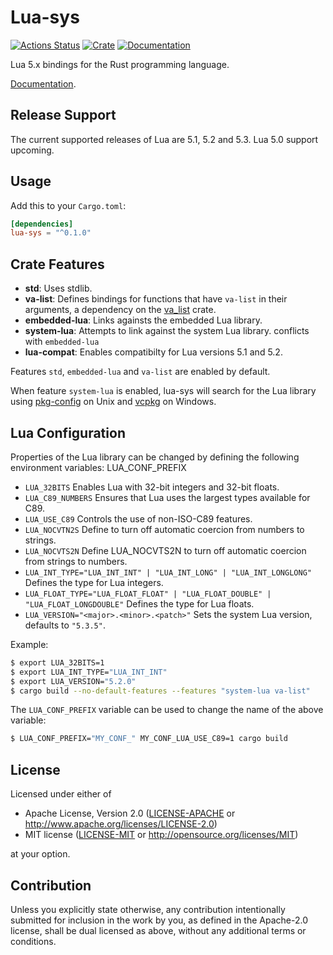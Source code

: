 # Lua-sys

[![Actions Status]][Github-Actions]
[![Crate]][Crates.io]
[![Documentation][Docs Badge]][Docs]

Lua 5.x bindings for the Rust programming language.

[Documentation][Docs].

## Release Support
The current supported releases of Lua are 5.1, 5.2 and 5.3. Lua 5.0 support upcoming.

## Usage

Add this to your `Cargo.toml`:

```toml
[dependencies]
lua-sys = "^0.1.0"
```

## Crate Features

- **std**: Uses stdlib.
- **va-list**: Defines bindings for functions that have `va-list` in their arguments,
    a dependency on the [va_list](https://crates.io/crates/va_list) crate.
- **embedded-lua**: Links againsts the embedded Lua library.
- **system-lua**: Attempts to link against the system Lua library.
    conflicts with `embedded-lua`
- **lua-compat**: Enables compatibilty for Lua versions 5.1 and 5.2.

Features `std`, `embedded-lua` and `va-list` are enabled by default.

When feature `system-lua` is enabled, lua-sys will search for the Lua library using [pkg-config](https://github.com/rust-lang/pkg-config-rs) on Unix and [vcpkg](https://github.com/mcgoo/vcpkg-rs) on Windows.

## Lua Configuration

Properties of the Lua library can be changed by defining the following environment variables:
LUA_CONF_PREFIX
- `LUA_32BITS`
    Enables Lua with 32-bit integers and 32-bit floats.
- `LUA_C89_NUMBERS`
    Ensures that Lua uses the largest types available for C89.
- `LUA_USE_C89`
    Controls the use of non-ISO-C89 features.
- `LUA_NOCVTN2S`
    Define to turn off automatic coercion from numbers to strings.
- `LUA_NOCVTS2N`
    Define LUA_NOCVTS2N to turn off automatic coercion from strings to numbers.
- `LUA_INT_TYPE="LUA_INT_INT" | "LUA_INT_LONG" | "LUA_INT_LONGLONG"`
    Defines the type for Lua integers.
- `LUA_FLOAT_TYPE="LUA_FLOAT_FLOAT" | "LUA_FLOAT_DOUBLE" | "LUA_FLOAT_LONGDOUBLE"`
    Defines the type for Lua floats.
- `LUA_VERSION="<major>.<minor>.<patch>"`
    Sets the system Lua version, defaults to `"5.3.5"`.

Example:
```sh
$ export LUA_32BITS=1
$ export LUA_INT_TYPE="LUA_INT_INT"
$ export LUA_VERSION="5.2.0"
$ cargo build --no-default-features --features "system-lua va-list"
```

The `LUA_CONF_PREFIX` variable can be used to change the name of the above variable:
```sh
$ LUA_CONF_PREFIX="MY_CONF_" MY_CONF_LUA_USE_C89=1 cargo build
```

## License

Licensed under either of

 * Apache License, Version 2.0
   ([LICENSE-APACHE](LICENSE-APACHE) or http://www.apache.org/licenses/LICENSE-2.0)
 * MIT license
   ([LICENSE-MIT](LICENSE-MIT) or http://opensource.org/licenses/MIT)

at your option.

## Contribution

Unless you explicitly state otherwise, any contribution intentionally submitted
for inclusion in the work by you, as defined in the Apache-2.0 license, shall be
dual licensed as above, without any additional terms or conditions.

[Actions Status]: https://github.com/MisterPeModder/Pollua/workflows/CI/badge.svg
[Github-Actions]: https://github.com/MisterPeModder/Pollua/actions
[Crate]: https://img.shields.io/crates/v/lua-sys.svg
[Crates.io]: https://crates.io/crates/lua-sys
[Docs]: https://docs.rs/lua-sys
[Docs Badge]: https://docs.rs/lua-sys/badge.svg
